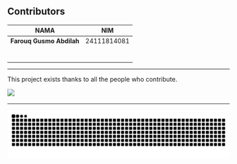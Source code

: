 ##  Contributors
| NAMA | NIM |
|--------|--------|
| **Farouq Gusmo Abdilah** | 24111814081 |
|  |  |
|  |  |
|  |  |
|  |  |
|  |  |
|  |  |
|  |  |

---

This project exists thanks to all the people who contribute.

<a href="https://github.com/Farouq-beginner/TokoLaptop/graphs/contributors">
  <img src="https://contrib.rocks/image?repo=Farouq-beginner/TokoLaptop" />
</a>

---

![Snake animation](https://github.com/Farouq-beginner/TokoLaptop/blob/output/github-contribution-grid-snake.svg)


